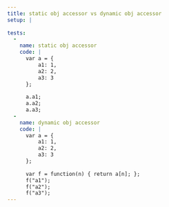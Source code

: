 ```yaml
---
title: static obj accessor vs dynamic obj accessor
setup: |
  
tests:
  -
    name: static obj accessor
    code: |
      var a = {
          a1: 1,
          a2: 2,
          a3: 3
      };
      
      a.a1;
      a.a2;
      a.a3;
  -
    name: dynamic obj accessor
    code: |
      var a = {
          a1: 1,
          a2: 2,
          a3: 3
      };
      
      var f = function(n) { return a[n]; };
      f("a1");
      f("a2");
      f("a3");
---
```


